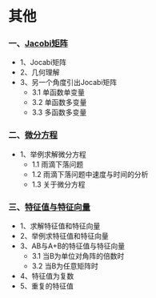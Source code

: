 # 其他

### 一、[Jacobi矩阵](./数学基础/线性代数/Jacobi矩阵/Jacobi矩阵/)

* 1、Jocabi矩阵
* 2、几何理解
* 3、另一个角度引出Jocabi矩阵
    * 3.1 单函数单变量
    * 3.2 单函数多变量
    * 3.3 多函数多变量

### 二、[微分方程](./数学基础/线性代数/微分方程/)

* 1、举例求解微分方程
    * 1.1 雨滴下落问题
    * 1.2 雨滴下落问题中速度与时间的分析
    * 1.3 关于微分方程

### 三、[特征值与特征向量](./数学基础/线性代数/特征值与特征向量/)

* 1、求解特征值和特征向量
* 2、举例求特征值和特征向量
* 3、AB与A+B的特征值与特征向量
    * 3.1 当B为单位对角阵的倍数时
    * 3.2 当B为任意矩阵时
* 4、特征值为复数
* 5、重复的特征值
